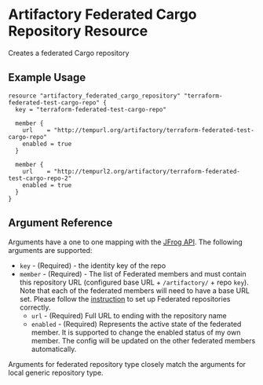 # Artifactory Federated Cargo Repository Resource

Creates a federated Cargo repository

## Example Usage

```hcl
resource "artifactory_federated_cargo_repository" "terraform-federated-test-cargo-repo" {
  key = "terraform-federated-test-cargo-repo"

  member {
    url    = "http://tempurl.org/artifactory/terraform-federated-test-cargo-repo"
    enabled = true
  }

  member {
    url    = "http://tempurl2.org/artifactory/terraform-federated-test-cargo-repo-2"
    enabled = true
  }
}
```

## Argument Reference

Arguments have a one to one mapping with the [JFrog API](https://www.jfrog.com/confluence/display/JFROG/Repository+Configuration+JSON#RepositoryConfigurationJSON-FederatedRepository). The following arguments are supported:

* `key` - (Required) - the identity key of the repo
* `member` - (Required) - The list of Federated members and must contain this repository URL (configured base URL + `/artifactory/` + repo `key`). Note that each of the federated members will need to have a base URL set. Please follow the [instruction](https://www.jfrog.com/confluence/display/JFROG/Working+with+Federated+Repositories#WorkingwithFederatedRepositories-SettingUpaFederatedRepository) to set up Federated repositories correctly.
    * `url` - (Required) Full URL to ending with the repository name
    * `enabled` - (Required) Represents the active state of the federated member. It is supported to change the enabled status of my own member. The config will be updated on the other federated members automatically.

Arguments for federated repository type closely match the arguments for local generic repository type.
